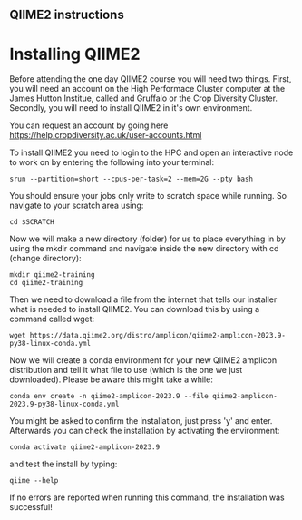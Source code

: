 ## QIIME2 instructions

# Installing QIIME2

Before attending the one day QIIME2 course you will need two things. First, you will need an account on the High Performace Cluster computer at the James Hutton Institue, called  and Gruffalo or the Crop Diversity Cluster. Secondly, you will need to install QIIME2 in it's own environment. 

You can request an account by going here https://help.cropdiversity.ac.uk/user-accounts.html

To install QIIME2 you need to login to the HPC and open an interactive node to work on by entering the following into your terminal:
```
srun --partition=short --cpus-per-task=2 --mem=2G --pty bash 
```
You should ensure your jobs only write to scratch space while running. So navigate to your scratch area using:
```
cd $SCRATCH
```
Now we will make a new directory (folder) for us to place everything in by using the mkdir command and navigate inside the new directory with cd (change directory):

```
mkdir qiime2-training
cd qiime2-training
```
Then we need to download a file from the internet that tells our installer what is needed to install QIIME2. You can download this by using a command called wget:

```
wget https://data.qiime2.org/distro/amplicon/qiime2-amplicon-2023.9-py38-linux-conda.yml
```

Now we will create a conda environment for your new QIIME2 amplicon distribution and tell it what file to use (which is the one we just downloaded). Please be aware this might take a while:

```
conda env create -n qiime2-amplicon-2023.9 --file qiime2-amplicon-2023.9-py38-linux-conda.yml
```

You might be asked to confirm the installation, just press 'y' and enter. Afterwards you can check the installation by activating the environment:
```
conda activate qiime2-amplicon-2023.9
```
and test the install by typing:
```
qiime --help
```
If no errors are reported when running this command, the installation was successful!

